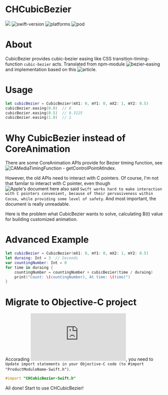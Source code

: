 CHCubicBezier
=====================================
![](https://travis-ci.org/CapsLock-Studio/CHCubicBezier.svg?branch=master) ![swift-version](https://img.shields.io/badge/Swfit-2.2-orange.svg) ![platforms](https://img.shields.io/badge/platform-iOS%20%7C%20OSX%20%7C%20tvOS%20%7C%20watchOS-lightgrey.svg) ![pod](https://img.shields.io/badge/pod-1.0.0-blue.svg)

About
=====================================
CubicBezier provides cubic-bezier easing like CSS transition-timing-function `cubic-bezier` acts. Translated from npm-module ![bezier-easing](https://github.com/gre/bezier-easing) and implementation based on this ![article](http://greweb.me/2012/02/bezier-curve-based-easing-functions-from-concept-to-implementation/).

Usage
=====================================
```swift
let cubicBezier = CubicBezier(mX1: 0, mY1: 0, mX2: 1, mY2: 0.5)
cubicBezier.easing(0.0)  // 0
cubicBezier.easing(0.5)  // 0.3125
cubicBezier.easing(1.0)  // 1
```

Why CubicBezier instead of CoreAnimation
=====================================
There are some CoreAnimation APIs provide for Bezier timing function, see ![CAMediaTimingFunction - getControlPointAtIndex](https://developer.apple.com/reference/quartzcore/camediatimingfunction/1522057-getcontrolpointatindex?language=objc).

However, the old APIs need to interact with C pointers. Of course, I'm not that familar to interact with C pointer, even though ![Apple's document here](https://developer.apple.com/swift/blog/?id=6) also said `Swift works hard to make interaction with C pointers convenient, because of their pervasiveness within Cocoa, while providing some level of safety`. And most important, the document is really unreadable. 

Here is the problem what CubicBezier wants to solve, calculating B(t) value for building customized animation.

Advanced Example
=====================================
```swift
let cubicBezier = CubicBezier(mX1: 0, mY1: 0, mX2: 1, mY2: 0.5)
let duraing: Int = 3  // Seconds
var countingNumber: Int = 0
for time in duraing {
    countingNumber = countingNumber + cubicBezier(time / duraing)
    print("Count: \(countingNumber), At time: \(time)")
}
```

Migrate to Objective-C project
=====================================
Accorading ![Apple's document](https://developer.apple.com/library/ios/documentation/Swift/Conceptual/BuildingCocoaApps/Migration.html), you need to `Update import statements in your Objective-C code (to #import "ProductModuleName-Swift.h")`.
```objective-c
#import "CHCubicBezier-Swift.h"
```
All done! Start to use CHCubicBezier!